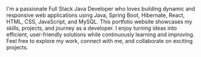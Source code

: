 I'm a passionate Full Stack Java Developer who loves building dynamic and responsive web applications using Java, Spring Boot, Hibernate, React, HTML, CSS, JavaScript, and MySQL. This portfolio website showcases my skills, projects, and journey as a developer. I enjoy turning ideas into efficient, user-friendly solutions while continuously learning and improving. Feel free to explore my work, connect with me, and collaborate on exciting projects.
